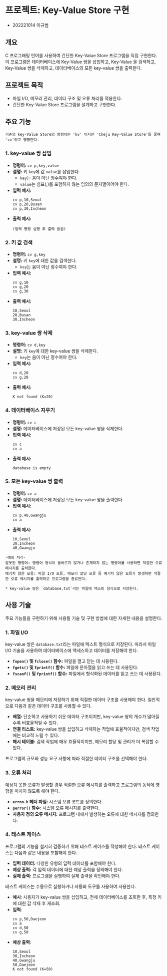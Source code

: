 # 프로젝트: Key-Value Store 구현
* 202221014 이규범

## 개요 

C 프로그래밍 언어를 사용하여 간단한 Key-Value Store 프로그램을 직접 구현한다.  
이 프로그램은 데이터베이스에 Key-Value 쌍을 삽입하고, Key-Value 을 검색하고, Key-Value 쌍을 삭제하고, 데이터베이스의 모든 key-value 쌍을 출력한다.  

## 프로젝트 목적

- 파일 I/O, 메모리 관리, 데이터 구조 및 오류 처리를 적용한다.
- 간단한 Key-Value Store 프로그램을 설계하고 구현한다.

## 주요 기능

```{note}
기존의 key-Value Store의 명령어는 'kv' 이지만 'Cheju Key-Value Store'를 줄여 'cv'라고 명명한다.
```

### 1. key-value 쌍 삽입

* **명령어:** `cv p,key,value`
* **설명:** 키 `key`에 값 `value`를 삽입한다. 
    * `key`는 음이 아닌 정수여야 한다.
    * `value`는 쉼표(,)를 포함하지 않는 임의의 문자열이어야 한다.
* **입력 예시:**
    ```
    cv p,10,Seoul
    cv p,20,Busan
    cv p,30,Incheon
    ```
* **출력 예시:**
    ```
    (입력 명령 실행 후 출력 없음)
    ```
### 2. 키 값 검색

* **명령어:** `cv g,key`
* **설명:** 키 `key`에 대한 값을 검색한다.
    * `key`는 음이 아닌 정수여야 한다.
* **입력 예시:**
    ```
    cv g,10
    cv g,20
    cv g,30
    ```
* **출력 예시:**
    ```
    10,Seoul
    20,Busan
    30,Incheon
    ```
### 3. key-value 쌍 삭제

* **명령어:** `cv d,key`
* **설명:** 키 `key`에 대한 key-value 쌍을 삭제한다.
    * `key`는 음이 아닌 정수여야 한다.
* **입력 예시:**
    ```
    cv d,20
    cv g,20
    ```
* **출력 예시:**
    ```
    K not found (K=20)
    ```
### 4. 데이터베이스 지우기

* **명령어:** `cv c`
* **설명:** 데이터베이스에 저장된 모든 key-value 쌍을 삭제한다.
* **입력 예시:**
    ```
    cv c
    cv a
    ```
* **출력 예시:**
    ```
    database is empty
    ```
### 5. 모든 key-value 쌍 출력

* **명령어:** `cv a`
* **설명:** 데이터베이스에 저장된 모든 key-value 쌍을 출력한다.
* **입력 예시:**
    ```
    cv p,40,Gwangju
    cv a
    ```
* **출력 예시:**
    ```
    10,Seoul
    30,Incheon
    40,Gwangju
    ```

```{참고 사항}
-예외 처리-
잘못된 명령어: 명령어 형식이 올바르지 않거나 존재하지 않는 명령어를 사용하면 적절한 오류 메시지를 출력한다.
예기치 않은 오류: 파일 I/O 오류, 메모리 할당 오류 등 예기치 않은 오류가 발생하면 적절한 오류 메시지를 출력하고 프로그램을 종료한다.

* key-value 쌍은 `database.txt`라는 파일에 텍스트 형식으로 저장한다.
```

## 사용 기술

주요 기능들을 구현하기 위해 사용될 기술 및 구현 방법에 대한 자세한 내용을 설명한다.

### 1. 파일 I/O

key-value 쌍은 `database.txt`라는 파일에 텍스트 형식으로 저장된다. 따라서 파일 I/O 기술을 사용하여 데이터베이스에 액세스하고 데이터를 저장해야 한다.

* **`fopen()` 및 `fclose()` 함수:** 파일을 열고 닫는 데 사용된다.
* **`fgets()` 및 `fprintf()` 함수:** 파일에 문자열을 읽고 쓰는 데 사용된다.
* **`fscanf()` 및 `fprintf()` 함수:** 파일에서 형식화된 데이터를 읽고 쓰는 데 사용된다.

### 2. 메모리 관리

key-value 쌍을 메모리에 저장하기 위해 적절한 데이터 구조를 사용해야 한다. 일반적으로 다음과 같은 데이터 구조를 사용할 수 있다.

* **배열:** 단순하고 사용하기 쉬운 데이터 구조이지만, key-value 쌍의 개수가 많아질수록 비효율적일 수 있다.
* **연결 리스트:** key-value 쌍을 삽입하고 삭제하는 작업에 효율적이지만, 검색 작업에는 비교적 느릴 수 있다.
* **해시 테이블:** 검색 작업에 매우 효율적이지만, 메모리 할당 및 관리가 더 복잡할 수 있다.

프로그램의 규모와 성능 요구 사항에 따라 적절한 데이터 구조를 선택해야 한다.

### 3. 오류 처리

예상치 못한 오류가 발생할 경우 적절한 오류 메시지를 출력하고 프로그램의 동작에 영향을 미치지 않도록 해야 한다.

* **`errno.h` 헤더 파일:** 시스템 오류 코드를 정의한다.
* **`perror()` 함수:** 시스템 오류 메시지를 출력한다.
* **사용자 정의 오류 메시지:** 프로그램 내에서 발생하는 오류에 대한 메시지를 정의한다.

### 4. 테스트 케이스

프로그램의 기능을 철저히 검증하기 위해 테스트 케이스를 작성해야 한다. 테스트 케이스는 다음과 같은 내용을 포함해야 한다.

* **입력 데이터:** 다양한 유형의 입력 데이터를 포함해야 한다.
* **예상 출력:** 각 입력 데이터에 대한 예상 출력을 정의해야 한다.
* **실제 출력:** 프로그램을 실행하여 실제 출력을 확인해야 한다.

테스트 케이스는 수동으로 실행하거나 자동화 도구를 사용하여 사용한다.

- **예시**: 사용자가 key-value 쌍을 삽입하고, 전체 데이터베이스를 조회한 후, 특정 키에 대한 값 삭제 후 재조회.
- **입력**:
    ```
    cv p,50,Daejeon
    cv a
    cv d,50
    cv g,50
    ```
- **예상 출력**:
    ```
    10,Seoul
    30,Incheon
    40,Gwangju
    50,Daejeon
    K not found (K=50)
    ```
    
